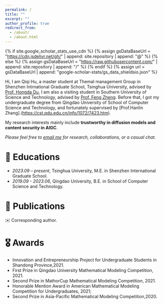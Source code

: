 ```yaml
---
permalink: /
title: ""
excerpt: ""
author_profile: true
redirect_from: 
  - /about/
  - /about.html
---
```

{% if site.google_scholar_stats_use_cdn %}
{% assign gsDataBaseUrl = "https://cdn.jsdelivr.net/gh/" | append: site.repository | append: "@" %}
{% else %}
{% assign gsDataBaseUrl = "https://raw.githubusercontent.com/" | append: site.repository | append: "/" %}
{% endif %}
{% assign url = gsDataBaseUrl | append: "google-scholar-stats/gs_data_shieldsio.json" %}

<span class='anchor' id='about-me'></span>

Hi, I am Qiqi Hu, a master student at Themal management Group in Shenzhen Intrnational Graduate School, Tsinghua University, advised by [Prof. Hongda Du](https://www.sigs.tsinghua.edu.cn/dhd/list.htm), I am also a visiting student in Southern University of Science and Technology, advised by [Prof. Feng Zheng](https://faculty.sustech.edu.cn/?tagid=fengzheng&iscss=1&snapid=1&orderby=date&go=1&lang=en).  Before that, I got my undergraduate degree from Qingdao University of School of Computer Science and Technology, and fortunately supervised by [Prof.Hanlin Zhang].(https://cst.qdu.edu.cn/info/1072/7423.htm).

My research interests mainly include **trustworthy in diffusion models and content security in AIGC**.

*Please feel free to [email me](mailto:chelseyhu111@gmail.com) for research, collaborations, or a casual chat.* 

<!-- *Please consider giving me [anonymous feedback](https://docs.google.com/forms/d/e/1FAIpQLSeE4_y14QlUtJ8MhltnGnWwco7J1sWprXnlGoFWFo002k26lw/viewform?usp=sf_link).* -->


# 📖 Educations
- *2023.09 – present*, Tsinghua University, M.E. in Shenzhen International Graduate School.
- *2019.09 - 2023.06*, Qingdao University, B.E. in School of Computer Science and Technology.

<!-- # 📝 Featured Publications
TODO -->

# 📝 Publications
✉️ Corresponding author.


# 🎖 Awards
 - Innovation and Entrepreneurship Project for Undergraduate Students in Shandong Province,2021.
 - First Prize in Qingdao University Mathematical Modeling Competition, 2021.
 - Second Prize in MathorCup Mathematical Modeling Competition, 2021.
 - Honorable Mention Award in American Mathematical Modeling Competition for Undergraduates, 2021;
 - Second Prize in Asia-Pacific Mathematical Modeling Competition,2020.


<!--💬 Talks

# 💻 Services
- Journal Reviewer for JCS.

# 📖 Experiences
- *2021.01 - 2021.11*, Intership in Qingdao University, focusing on secure outsourcing computation and privacy preserving.
- *2024.01 - 2024.12*, Internship @SUSTech, focusing on trustworthy in diffusion models and content security in AIGC.

  

